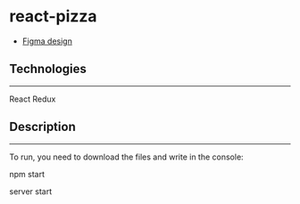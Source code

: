 # react-pizza



- [Figma design](https://www.figma.com/file/wWUnQwvRDWBfPx1v1pCAfO/React-Pizza?node-id=0%3A1)

## Technologies 
___

React Redux

## Description

___


To run, you need to download the files and write in the console:

npm start

server start
